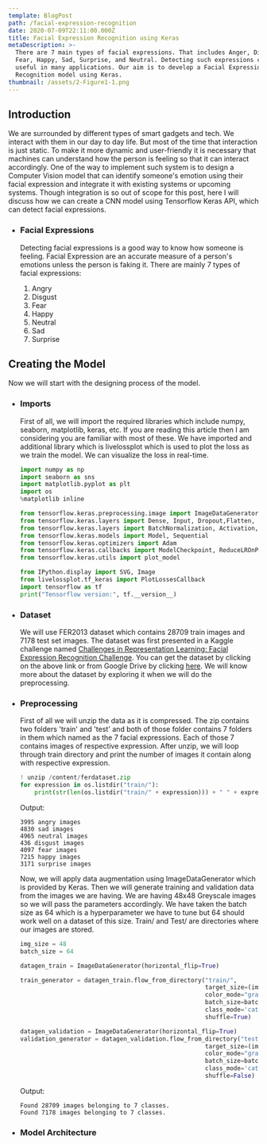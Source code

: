 ```yaml
---
template: BlogPost
path: /facial-expression-recognition
date: 2020-07-09T22:11:00.000Z
title: Facial Expression Recognition using Keras
metaDescription: >-
  There are 7 main types of facial expressions. That includes Anger, Disgust,
  Fear, Happy, Sad, Surprise, and Neutral. Detecting such expressions can be
  useful in many applications. Our aim is to develop a Facial Expression
  Recognition model using Keras.
thumbnail: /assets/2-Figure1-1.png
---
```

## Introduction

We are surrounded by different types of smart gadgets and tech. We interact with them in our day to day life. But most of the time that interaction is just static. To make it more dynamic and user-friendly it is necessary that machines can understand how the person is feeling so that it can interact accordingly. One of the way to implement such system is to design a Computer Vision model that can identify someone's emotion using their facial expression and integrate it with existing systems or upcoming systems. Though integration is so out of scope for this post, here I will discuss how we can create a CNN model using Tensorflow Keras API, which can detect facial expressions.

* ### Facial Expressions

  Detecting facial expressions is a good way to know how someone is feeling. Facial Expression are an accurate measure of a person's emotions unless the person is faking it. There are mainly 7 types of facial expressions:

  1. Angry
  2. Disgust
  3. Fear
  4. Happy
  5. Neutral
  6. Sad
  7. Surprise

## Creating the Model

Now we will start with the designing process of the model.

* ### Imports

  First of all, we will import the required libraries which include numpy, seaborn, matplotlib, keras, etc. If you are reading this article then I am considering you are familiar with most of these. We have imported and additional library which is livelossplot which is used to plot the loss as we train the model. We can visualize the loss in real-time.

  ```python
  import numpy as np
  import seaborn as sns
  import matplotlib.pyplot as plt
  import os
  %matplotlib inline

  from tensorflow.keras.preprocessing.image import ImageDataGenerator
  from tensorflow.keras.layers import Dense, Input, Dropout,Flatten, Conv2D
  from tensorflow.keras.layers import BatchNormalization, Activation, MaxPooling2D
  from tensorflow.keras.models import Model, Sequential
  from tensorflow.keras.optimizers import Adam
  from tensorflow.keras.callbacks import ModelCheckpoint, ReduceLROnPlateau
  from tensorflow.keras.utils import plot_model

  from IPython.display import SVG, Image
  from livelossplot.tf_keras import PlotLossesCallback
  import tensorflow as tf
  print("Tensorflow version:", tf.__version__)
  ```
* ### Dataset

  We will use FER2013 dataset which contains 28709 train images and 7178 test set images. The dataset was first presented in a Kaggle challenge named [Challenges in Representation Learning: Facial Expression Recognition Challenge](https://www.kaggle.com/c/challenges-in-representation-learning-facial-expression-recognition-challenge/data). You can get the dataset by clicking on the above link or from Google Drive by clicking [here](https://drive.google.com/file/d/1M-v33KWl_Tli99ShD35jpH6CP6M_OliA/view?usp=sharing). We will know more about the dataset by exploring it when we will do the preprocessing.
* ### Preprocessing

  First of all we will unzip the data as it is compressed. The zip contains two folders 'train' and 'test' and both of those folder contains 7 folders in them which named as the 7 facial expressions. Each of those 7 contains images of respective expression. After unzip, we will loop through train directory and print the number of images it contain along with respective expression. 

  ```python
  ! unzip /content/ferdataset.zip
  for expression in os.listdir("train/"):
      print(str(len(os.listdir("train/" + expression))) + " " + expression + " images")
  ```

  Output:

  ```
  3995 angry images
  4830 sad images
  4965 neutral images
  436 disgust images
  4097 fear images
  7215 happy images
  3171 surprise images
  ```

  Now, we will apply data augmentation using ImageDataGenerator which is provided by Keras. Then we will generate training and validation data from the images we are having. We are having 48x48 Greyscale images so we will pass the parameters accordingly. We have taken the batch size as 64 which is a hyperparameter we have to tune but 64 should work well on a dataset of this size. Train/ and Test/ are directories where our images are stored. 

  ```python
  img_size = 48
  batch_size = 64

  datagen_train = ImageDataGenerator(horizontal_flip=True)

  train_generator = datagen_train.flow_from_directory("train/",
                                                      target_size=(img_size,img_size),
                                                      color_mode="grayscale",
                                                      batch_size=batch_size,
                                                      class_mode='categorical',
                                                      shuffle=True)

  datagen_validation = ImageDataGenerator(horizontal_flip=True)
  validation_generator = datagen_validation.flow_from_directory("test/",
                                                      target_size=(img_size,img_size),
                                                      color_mode="grayscale",
                                                      batch_size=batch_size,
                                                      class_mode='categorical',
                                                      shuffle=False)
  ```

  Output:

  ```
  Found 28709 images belonging to 7 classes.
  Found 7178 images belonging to 7 classes.
  ```
* ### Model Architecture
